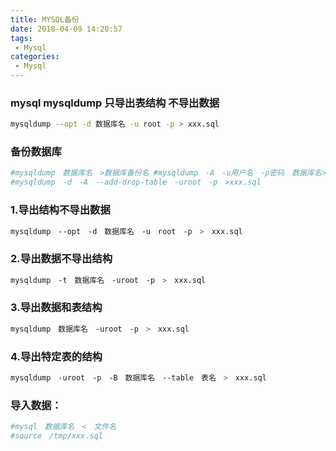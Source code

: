 ```yaml
---
title: MYSQL备份
date: 2018-04-09 14:20:57
tags:
 - Mysql
categories:
 - Mysql
---
```



### mysql mysqldump 只导出表结构 不导出数据

``` bash
mysqldump --opt -d 数据库名 -u root -p > xxx.sql 
```
### 备份数据库 

``` bash
#mysqldump　数据库名　>数据库备份名 #mysqldump　-A　-u用户名　-p密码　数据库名>数据库备份名 
#mysqldump　-d　-A　--add-drop-table　-uroot　-p　>xxx.sql
```
 
### 1.导出结构不导出数据 

``` bash
mysqldump　--opt　-d　数据库名　-u　root　-p　>　xxx.sql　　 
```
### 2.导出数据不导出结构 

``` bash
mysqldump　-t　数据库名　-uroot　-p　>　xxx.sql
```

### 3.导出数据和表结构 

``` bash
mysqldump　数据库名　-uroot　-p　>　xxx.sql　 
```

### 4.导出特定表的结构 

``` bash
mysqldump　-uroot　-p　-B　数据库名　--table　表名　>　xxx.sql
```

### 导入数据： 

``` bash
#mysql　数据库名　<　文件名 
#source　/tmp/xxx.sql　
```